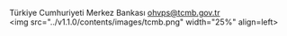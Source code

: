  
Türkiye Cumhuriyeti Merkez Bankası
ohvps@tcmb.gov.tr  
<img src="../v1.1.0/contents/images/tcmb.png" width="25%" align=left>  
